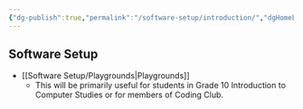 ```yaml
---
{"dg-publish":true,"permalink":"/software-setup/introduction/","dgHomeLink":true,"dgPassFrontmatter":false}
---
```


## Software Setup
* [[Software Setup/Playgrounds|Playgrounds]]
	* This will be primarily useful for students in Grade 10 Introduction to Computer Studies or for members of Coding Club.